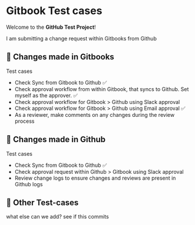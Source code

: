 # Gitbook Test cases

Welcome to the **GitHub Test Project**!&#x20;

I am submitting a change request within Gitbooks from Github

## &#x20;🧪  Changes made in Gitbooks

Test cases

* Check Sync from Gitbook to Github ✅
* Check approval workflow from within Gitbook, that syncs to Github. Set myself as the approver. ✅
* Check approval workflow for Gitbook > Github using Slack approval
* Check approval workflow for Gitbook > Github using Email approval ✅
* As a reviewer, make comments on any changes during the review process

## 🧪  Changes made in Github

Test cases

* Check Sync from Gitbook to Github ✅
* Check approval request within Github > Gitbook using Slack approval
* Review change logs to ensure changes and reviews are present in Github logs

## 🧪  Other Test-cases

what else can we add? see if this commits 